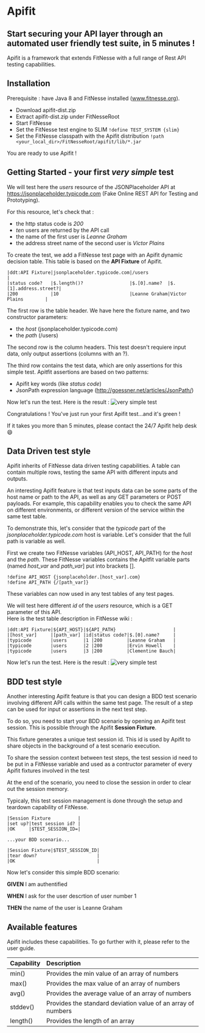 # Apifit
## Start securing your API layer through an automated user friendly test suite, in 5 minutes !

Apifit is a framework that extends FitNesse with a full range of Rest API testing capabilities. 

Installation
------------
Prerequisite : have Java 8 and FitNesse installed (www.fitnesse.org).

* Download apifit-dist.zip
* Extract apifit-dist.zip under FitNesseRoot
* Start FitNesse
* Set the FitNesse test engine to SLIM 
```!define TEST_SYSTEM {slim}```
* Set the FitNesse classpath with the Apifit distribution 
```!path <your_local_dir>/FitNesseRoot/apifit/lib/*.jar```

You are ready to use Apifit !


Getting Started - your first *very simple* test
-----------------------------------------------

We will test here the *users* resource of the JSONPlaceholder API at https://jsonplaceholder.typicode.com (Fake Online REST API for Testing and Prototyping).

For this resource, let's check that : 
* the http status code is *200*
* *ten* users are returned by the API call
* the name of the first user is *Leanne Graham*
* the address street name of the second user is *Victor Plains*

To create the test, we add a FitNesse test page with an Apifit dynamic decision table.  This table is based on the **API Fixture** of Apifit. 
```
|ddt:API Fixture|jsonplaceholder.typicode.com|/users                             |
|status code?   |$.length()?                 |$.[0].name?  |$.[1].address.street?|
|200            |10                          |Leanne Graham|Victor Plains        |
```

The first row is the table header. We have here the fixture name, and two constructor parameters: 
* the *host* (jsonplaceholder.typicode.com) 
* the *path* (/users)

The second row is the column headers. This test doesn't requiere input data, only output assertions (columns with an ?). 

The third row contains the test data, which are only assertions for this simple test. Apitfit assertions are based on two patterns:
* Apifit key words (like *status code*)
* JsonPath expression language (http://goessner.net/articles/JsonPath/)

Now let's run the test. Here is the result :
![very simple test](https://github.com/cyristo/apifit/blob/master/images/apifit%20very%20simple%20test.PNG)

Congratulations ! You've just run your first Apifit test...and it's green !

If it takes you more than 5 minutes, please contact the 24/7 Apifit help desk :smile:

Data Driven test style
----------------------
Apifit inherits of FitNesse data driven testing capabilities. A table can contain multiple rows, testing the same API with different inputs and outputs. 

An interesting Apifit feature is that test inputs data can be some parts of the host name or path to the API, as well as any GET parameters or POST payloads. For example, this capability enables you to check the same API on different environments, or different version of the service within the same test table.

To demonstrate this, let's consider that the *typicode* part of the *jsonplaceholder.typicode.com* host is variable. Let's consider that the full path is variable as well. 

First we create two FitNesse variables (API_HOST, API_PATH) for the *host* and the *path*. These FitNesse variables contains the Apitfit variable parts (named *host_var* and *path_var*] put into brackets [].

```
!define API_HOST {jsonplaceholder.[host_var].com}
!define API_PATH {/[path_var]}
```
These variables can now used in any test tables of any test pages. 

We will test here different *id* of the *users* resource, which is a GET parameter of this API.   
Here is the test table description in FitNesse wiki :
```
|ddt:API Fixture|${API_HOST}|${API_PATH}                     |
|[host_var]     |[path_var] |id|status code?|$.[0].name?     |
|typicode       |users      |1 |200         |Leanne Graham   |
|typicode       |users      |2 |200         |Ervin Howell    |
|typicode       |users      |3 |200         |Clementine Bauch|
```

Now let's run the test. Here is the result :
![very simple test](https://github.com/cyristo/apifit/blob/master/images/apifit%20data%20driven%20test.PNG)

BDD test style
--------------

Another interesting Apifit feature is that you can design a BDD test scenario involving different API calls within the same test page. The result of a step can be used for input or assertions in the next test step. 

To do so, you need to start your BDD scenario by opening an Apifit test session. This is possible through the Apifit **Session Fixture**. 

This fixture generates a unique test session id. This id is used by Apifit to share objects in the background of a test scenario execution. 

To share the session context between test steps, the test session id need to be put in a FitNesse variable and used as a contructor parameter of every Apifit fixtures involved in the test 

At the end of the scenario, you need to close the session in order to clear out the session memory. 

Typicaly, this test session management is done through the setup and teardown capability of FitNesse. 
```
|Session Fixture          |
|set up?|test session id? |
|OK     |$TEST_SESSION_ID=|

...your BDD scenario...

|Session Fixture|$TEST_SESSION_ID|
|tear down?                      |
|OK                              |
```
Now let's consider this simple BDD scenario:

**GIVEN** I am authentified

**WHEN** I ask for the user descrtion of user number 1

**THEN** the name of the user is Leanne Graham 

Available features
------------------

Apifit includes these capabilities. To go further with it, please refer to the user guide.

 Capability| Description                                                                
:----------| :----------------------------------------------------------------------- 
min()      | Provides the min value of an array of numbers                             
max()      | Provides the max value of an array of numbers                             
avg()      | Provides the average value of an array of numbers                         
stddev()   | Provides the standard deviation value of an array of numbers              
length()   | Provides the length of an array                                           


